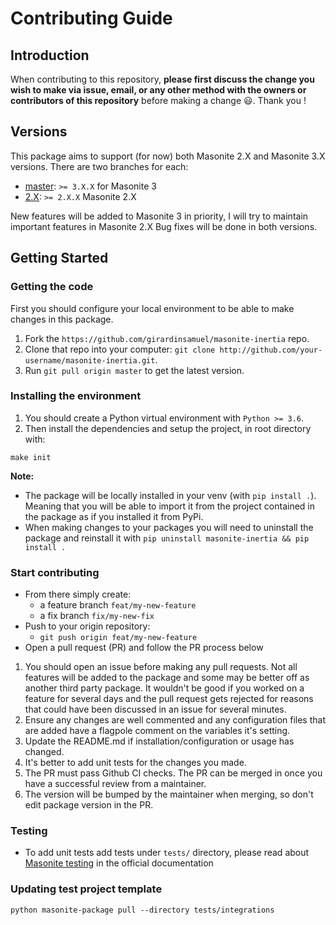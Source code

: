 # Contributing Guide

## Introduction

When contributing to this repository, **please first discuss the change you wish to make via issue, email, or any other method with the owners or contributors of this repository** before making a change 😃. Thank you !

## Versions

This package aims to support (for now) both Masonite 2.X and Masonite 3.X versions.
There are two branches for each:

- [master](https://github.com/girardinsamuel/masonite-inertia): `>= 3.X.X` for Masonite 3
- [2.X](https://github.com/girardinsamuel/masonite-inertia/tree/2.X): `>= 2.X.X` Masonite 2.X

New features will be added to Masonite 3 in priority, I will try to maintain important features in Masonite 2.X
Bug fixes will be done in both versions.

## Getting Started

### Getting the code

First you should configure your local environment to be able to make changes in this package.

1. Fork the `https://github.com/girardinsamuel/masonite-inertia` repo.
2. Clone that repo into your computer: `git clone http://github.com/your-username/masonite-inertia.git`.
3. Run `git pull origin master` to get the latest version.

### Installing the environment

1. You should create a Python virtual environment with `Python >= 3.6`.
2. Then install the dependencies and setup the project, in root directory with:

```
make init
```

**Note:**

- The package will be locally installed in your venv (with `pip install .`). Meaning that you will be
  able to import it from the project contained in the package as if you installed it from PyPi.
- When making changes to your packages you will need to uninstall the package and reinstall it with
  `pip uninstall masonite-inertia && pip install .`

### Start contributing

- From there simply create:
  - a feature branch `feat/my-new-feature`
  - a fix branch `fix/my-new-fix`
- Push to your origin repository:
  - `git push origin feat/my-new-feature`
- Open a pull request (PR) and follow the PR process below

1. You should open an issue before making any pull requests. Not all features will be added to the package and some may be better off as another third party package. It wouldn't be good if you worked on a feature for several days and the pull request gets rejected for reasons that could have been discussed in an issue for several minutes.
2. Ensure any changes are well commented and any configuration files that are added have a flagpole comment on the variables it's setting.
3. Update the README.md if installation/configuration or usage has changed.
4. It's better to add unit tests for the changes you made.
5. The PR must pass Github CI checks. The PR can be merged in once you have a successful review from a maintainer.
6. The version will be bumped by the maintainer when merging, so don't edit package version in the PR.

### Testing

- To add unit tests add tests under `tests/` directory, please read about [Masonite
  testing](https://docs.masoniteproject.com/useful-features/testing) in the official
  documentation

### Updating test project template

```
python masonite-package pull --directory tests/integrations
```
